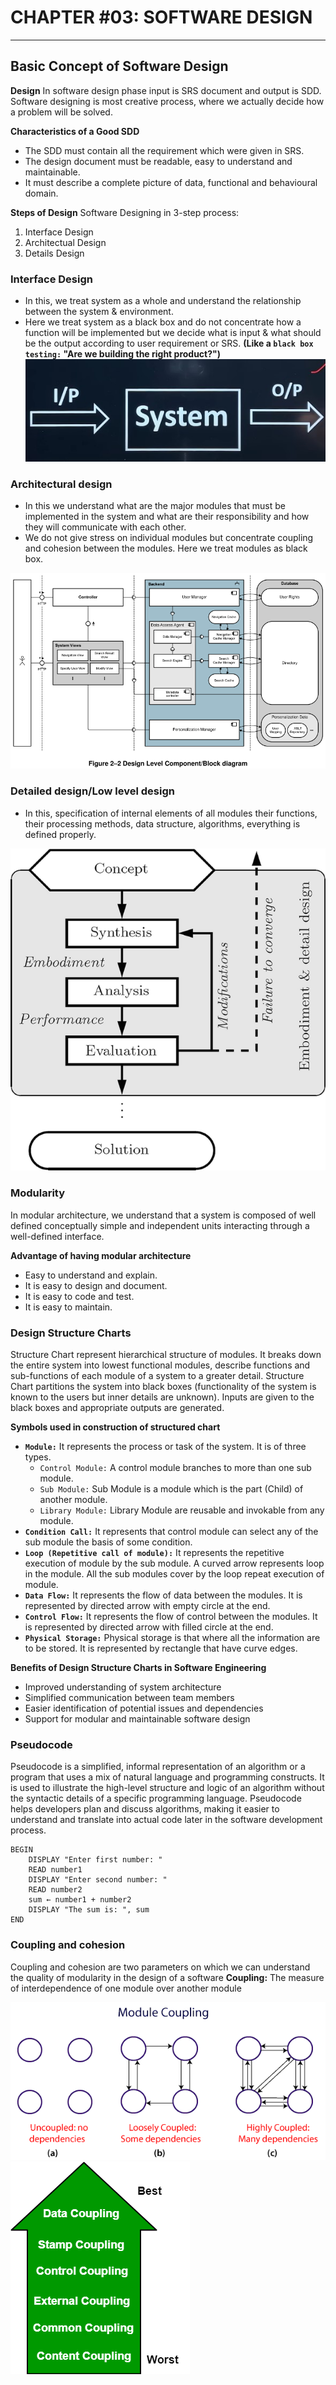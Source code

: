 # CHAPTER #03: SOFTWARE DESIGN

---

## Basic Concept of Software Design

**Design**
In software design phase input is SRS document and output is SDD. Software designing is most creative process, where we actually decide how a problem will be solved.

**Characteristics of a Good SDD**
- The SDD must contain all the requirement which were given in SRS.
- The design document must be readable, easy to understand and maintainable.
- It must describe a complete picture of data, functional and behavioural domain.

**Steps of Design**
Software Designing in 3-step process:
1. Interface Design
2. Architectual Design
3. Details Design

### Interface Design
- In this, we treat system as a whole and understand the relationship between the system & environment.
- Here we treat system as a black box and do not concentrate how a function will be implemented but we decide what is input & what should be the output according to user requirement or SRS. **(Like a `black box testing:` "Are we building the right product?")**
![Diagram 1](1.jpg)
### Architectural design
- In this we understand what are the major modules that must be implemented in the system and what are their responsibility and how they will communicate with each other.
- We do not give stress on individual modules but concentrate coupling and cohesion between the modules. Here we treat modules as black box. 

![Diagram 2](2.png)

### Detailed design/Low level design
- In this, specification of internal elements of all modules their functions, their processing methods, data structure, algorithms, everything is defined properly.

![Diagram 3](3.png)

### Modularity
In modular architecture, we understand that a system is composed of well defined conceptually simple and independent units interacting through a well-defined interface.

**Advantage of having modular architecture**
- Easy to understand and explain.
- It is easy to design and document.
- It is easy to code and test.
- It is easy to maintain.

### Design Structure Charts
Structure Chart represent hierarchical structure of modules. It breaks down the entire system into lowest functional modules, describe functions and sub-functions of each module of a system to a greater detail.
Structure Chart partitions the system into black boxes (functionality of the system is known to the users but inner details are unknown). Inputs are given to the black boxes and appropriate outputs are generated.

**Symbols used in construction of structured chart**
- **`Module:`** It represents the process or task of the system. It is of three types.
    - `Control Module:` A control module branches to more than one sub module.
    - `Sub Module:` Sub Module is a module which is the part (Child) of another module.
    - `Library Module:` Library Module are reusable and invokable from any module.
- **`Condition Call:`** It represents that control module can select any of the sub module the basis of some condition.
- **`Loop (Repetitive call of module):`** It represents the repetitive execution of module by the sub module. A curved arrow represents loop in the module. All the sub modules cover by the loop repeat execution of module.
- **`Data Flow:`** It represents the flow of data between the modules. It is represented by directed arrow with empty circle at the end.
- **`Control Flow:`** It represents the flow of control between the modules. It is represented by directed arrow with filled circle at the end.
- **`Physical Storage:`** Physical storage is that where all the information are to be stored. It is represented by rectangle that have curve edges.

**Benefits of Design Structure Charts in Software Engineering**
- Improved understanding of system architecture
- Simplified communication between team members
- Easier identification of potential issues and dependencies
- Support for modular and maintainable software design

### Pseudocode
Pseudocode is a simplified, informal representation of an algorithm or a program that uses a mix of natural language and programming constructs.
It is used to illustrate the high-level structure and logic of an algorithm without the syntactic details of a specific programming language.
Pseudocode helps developers plan and discuss algorithms, making it easier to understand and translate into actual code later in the software development process.

```
BEGIN
    DISPLAY "Enter first number: "
    READ number1
    DISPLAY "Enter second number: "
    READ number2
    sum ← number1 + number2
    DISPLAY "The sum is: ", sum
END
```

### Coupling and cohesion
Coupling and cohesion are two parameters on which we can understand the quality of modularity in the design of a software
**Coupling:** 
The measure of interdependence of one module over another module

![Diagram 4](4.png) ![Diagram 5](5.png)